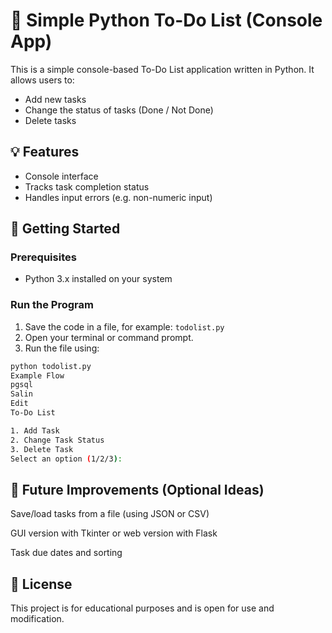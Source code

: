 # 📝 Simple Python To-Do List (Console App)

This is a simple console-based To-Do List application written in Python. It allows users to:
- Add new tasks
- Change the status of tasks (Done / Not Done)
- Delete tasks

## 💡 Features

- Console interface
- Tracks task completion status
- Handles input errors (e.g. non-numeric input)

## 🚀 Getting Started

### Prerequisites

- Python 3.x installed on your system

### Run the Program

1. Save the code in a file, for example: `todolist.py`
2. Open your terminal or command prompt.
3. Run the file using:

```bash
python todolist.py
Example Flow
pgsql
Salin
Edit
To-Do List

1. Add Task
2. Change Task Status
3. Delete Task
Select an option (1/2/3):
```
## 🔧 Future Improvements (Optional Ideas)
Save/load tasks from a file (using JSON or CSV)

GUI version with Tkinter or web version with Flask

Task due dates and sorting

## 📄 License
This project is for educational purposes and is open for use and modification.